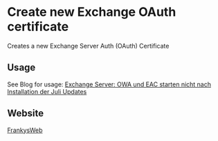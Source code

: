 # Create new Exchange OAuth certificate
 Creates a new Exchange Server Auth (OAuth) Certificate
 
## Usage
See Blog for usage: [Exchange Server: OWA und EAC starten nicht nach Installation der Juli Updates](https://www.frankysweb.de/exchange-server-owa-und-eac-starten-nicht-nach-installation-der-juli-updates/)
 
## Website
 [FrankysWeb](https://www.frankysweb.de/)

